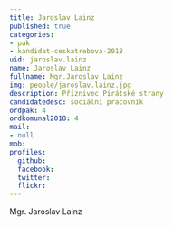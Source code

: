 ```yaml
---
title: Jaroslav Lainz
published: true
categories:
- pak
- kandidat-ceskatrebova-2018
uid: jaroslav.lainz
name: Jaroslav Lainz
fullname: Mgr.Jaroslav Lainz
img: people/jaroslav.lainz.jpg
description: Příznivec Pirátské strany
candidatedesc: sociální pracovník
ordpak: 4
ordkomunal2018: 4
mail:
- null
mob:
profiles:
  github:
  facebook:
  twitter:
  flickr:
---
```


Mgr. Jaroslav Lainz
